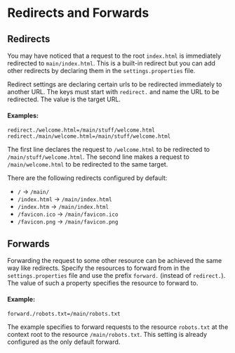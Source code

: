 # Redirects and Forwards

## Redirects

You may have noticed that a request to the root `index.html` is immediately
redirected to `main/index.html`. This is a built-in redirect but you can add
other redirects by declaring them in the `settings.properties` file.

Redirect settings are declaring certain urls to be redirected immediately to
another URL. The keys must start with `redirect.` and name the URL to be
redirected. The value is the target URL.

#### Examples:

    redirect./welcome.html=/main/stuff/welcome.html
    redirect./main/welcome.html=/main/stuff/welcome.html

The first line declares the request to `/welcome.html` to be redirected to
`/main/stuff/welcome.html`. The second line makes a request to
`/main/welcome.html` to be redirected to the same target.

There are the following redirects configured by default:

* `/` -> `/main/`
* `/index.html` -> `/main/index.html`
* `/index.htm` -> `/main/index.html`
* `/favicon.ico` -> `/main/favicon.ico`
* `/favicon.png` -> `/main/favicon.png`

## Forwards

Forwarding the request to some other resource can be achieved the same way
like redirects. Specify the resources to forward from in the `settings.properties`
file and use the prefix `forward.` (instead of `redirect.`). The value of such
a property specifies the resource to forward to.

#### Example:

    forward./robots.txt=/main/robots.txt

The example specifies to forward requests to the resource `robots.txt` at the
context root to the resource `/main/robots.txt`. This setting is already
configured as the only default forward.
